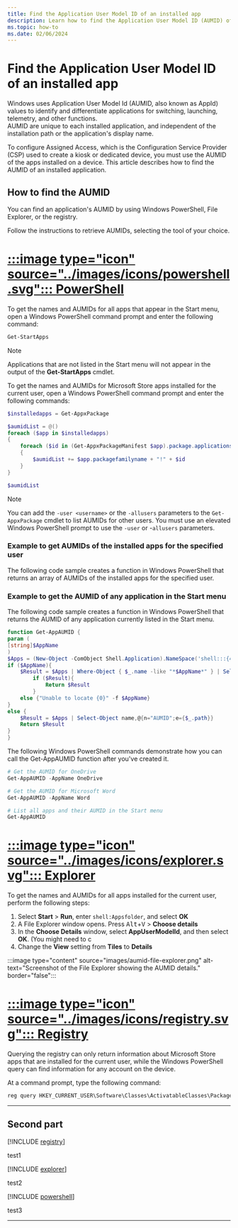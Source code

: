 ```yaml
---
title: Find the Application User Model ID of an installed app
description: Learn how to find the Application User Model ID (AUMID) of the appications installed on a Windows device.
ms.topic: how-to
ms.date: 02/06/2024
---
```


# Find the Application User Model ID of an installed app

Windows uses Application User Model Id (AUMID, also known as AppId) values to identify and differentiate applications for switching, launching, telemetry, and other functions.\
AUMID are unique to each installed application, and independent of the installation path or the application's display name.

To configure Assigned Access, which is the Configuration Service Provider (CSP) used to create a kiosk or dedicated device, you must use the AUMID of the apps installed on a device. This article describes how to find the AUMID of an installed application.

## How to find the AUMID

You can find an application's AUMID by using Windows PowerShell, File Explorer, or the registry.

Follow the instructions to retrieve AUMIDs, selecting the tool of your choice.

# [:::image type="icon" source="../images/icons/powershell.svg"::: **PowerShell**](#tab/ps)

To get the names and AUMIDs for all apps that appear in the Start menu, open a Windows PowerShell command prompt and enter the following command:

```powershell
Get-StartApps
```

>[!NOTE]
>Applications that are not listed in the Start menu will not appear in the output of the **Get-StartApps** cmdlet.

To get the names and AUMIDs for Microsoft Store apps installed for the current user, open a Windows PowerShell command prompt and enter the following commands:

```powershell
$installedapps = Get-AppxPackage

$aumidList = @()
foreach ($app in $installedapps)
{
    foreach ($id in (Get-AppxPackageManifest $app).package.applications.application.id)
    {
        $aumidList += $app.packagefamilyname + "!" + $id
    }
}

$aumidList
```

> [!NOTE]
> You can add the `-user <username>` or the `-allusers` parameters to the `Get-AppxPackage` cmdlet to list AUMIDs for other users. You must use an elevated Windows PowerShell prompt to use the `-user` or -`allusers` parameters.

### Example to get AUMIDs of the installed apps for the specified user

The following code sample creates a function in Windows PowerShell that returns an array of AUMIDs of the installed apps for the specified user.

### Example to get the AUMID of any application in the Start menu

The following code sample creates a function in Windows PowerShell that returns the AUMID of any application currently listed in the Start menu.

```powershell
function Get-AppAUMID {
param (
[string]$AppName
)
$Apps = (New-Object -ComObject Shell.Application).NameSpace('shell:::{4234d49b-0245-4df3-b780-3893943456e1}').Items()
if ($AppName){
    $Result = $Apps | Where-Object { $_.name -like "*$AppName*" } | Select-Object name,@{n="AUMID";e={$_.path}}
        if ($Result){
            Return $Result
        }
    else {"Unable to locate {0}" -f $AppName}
}
else {
    $Result = $Apps | Select-Object name,@{n="AUMID";e={$_.path}}
    Return $Result
}
}
```

The following Windows PowerShell commands demonstrate how you can call the Get-AppAUMID function after you've created it.

```powershell
# Get the AUMID for OneDrive
Get-AppAUMID -AppName OneDrive

# Get the AUMID for Microsoft Word
Get-AppAUMID -AppName Word

# List all apps and their AUMID in the Start menu
Get-AppAUMID
```

# [:::image type="icon" source="../images/icons/explorer.svg"::: **Explorer**](#tab/explorer)

To get the names and AUMIDs for all apps installed for the current user, perform the following steps:

1. Select **Start** > **Run**, enter `shell:Appsfolder`, and select **OK**
1. A File Explorer window opens. Press <kbd>Alt</kbd>+<kbd>V</kbd> > **Choose details**
1. In the **Choose Details** window, select **AppUserModelId**, and then select **OK**. (You might need to c
1. Change the **View** setting from **Tiles** to **Details**

:::image type="content" source="images/aumid-file-explorer.png" alt-text="Screenshot of the File Explorer showing the AUMID details." border="false":::

# [:::image type="icon" source="../images/icons/registry.svg"::: **Registry**](#tab/registry)

Querying the registry can only return information about Microsoft Store apps that are installed for the current user, while the Windows PowerShell query can find information for any account on the device.

At a command prompt, type the following command:

```cmd
reg query HKEY_CURRENT_USER\Software\Classes\ActivatableClasses\Package /s /f AppUserModelID | find "REG_SZ"
```

---

## Second part

[!INCLUDE [registry](../../../includes/tabs/registry.md)]

test1

[!INCLUDE [explorer](../../../includes/tabs/explorer.md)]

test2

[!INCLUDE [powershell](../../../includes/tabs/powershell.md)]

test3

---
